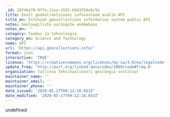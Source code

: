 ```yaml
---
_id: 28f4be70-9ffa-11ea-a593-b9d3554e6c5e
title: Eesti geokollektsiooni infosüsteem avalik API
title_en: Estonian geocollections information system public API
notes: Geoloogiliste uuringute andmebaas
notes_en: ''
category: Teadus ja tehnoloogia
category_en: Science and Technology
name: API
url: 'https://api.geocollections.info/'
format: json
interactive: 'TRUE'
license: 'https://creativecommons.org/licenses/by-sa/3.0/ee/legalcode'
update_freq: 'http://purl.org/linked-data/sdmx/2009/code#freq-A'
organization: Tallinna Tehnikaülikooli geoloogia instituut
maintainer_name: ''
maintainer_email: ''
maintainer_phone: ''
date_issued: '2020-05-27T09:12:16.853Z'
date_modified: '2020-05-27T09:12:16.853Z'
---
```

undefined
